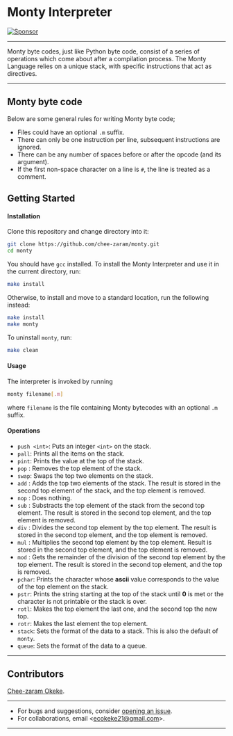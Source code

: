 # Monty Interpreter

[![Sponsor][sponsor-badge]][sponsor]

***
Monty byte codes, just like Python byte code, consist of a series of operations
which come about after a compilation process. The Monty Language relies on a
unique stack, with specific instructions that act as directives.
***
## Monty byte code
Below are some general rules for writing Monty byte code;
* Files could have an optional `.m` suffix.
* There can only be one instruction per line, subsequent instructions are ignored.
* There can be any number of spaces before or after the opcode (and its argument).
* If the first non-space character on a line is `#`, the line is treated as a comment.

## Getting Started
#### Installation
Clone this repository and change directory into it:
```sh
git clone https://github.com/chee-zaram/monty.git
cd monty
```
You should have `gcc` installed. To install the Monty Interpreter and use it
in the current directory, run:
```sh
make install
```
Otherwise, to install and move to a standard location, run the following instead:
```sh
make install
make monty
```
To uninstall `monty`, run:
```sh
make clean
```
#### Usage
The interpreter is invoked by running
```sh
monty filename[.m]
```
where `filename` is the file containing Monty bytecodes with an optional `.m` suffix.
#### Operations
* `push <int>`: Puts an integer `<int>` on the stack.
* `pall`: Prints all the items on the stack.
* `pint`: Prints the value at the top of the stack.
* `pop` : Removes the top element of the stack.
* `swap`: Swaps the top two elements on the stack.
* `add` : Adds the top two elements of the stack. The result is stored in the
second top element of the stack, and the top element is removed.
* `nop` : Does nothing.
* `sub` : Substracts the top element of the stack from the second top element.
The result is stored in the second top element, and the top element is removed.
* `div` : Divides the second top element by the top element. The result is stored
in the second top element, and the top element is removed.
* `mul` : Multiplies the second top element by the top element. Result is stored
in the second top element, and the top element is removed.
* `mod` : Gets the remainder of the division of the second top element by the top
element. The result is stored in the second top element, and the top is removed.
* `pchar`: Prints the character whose **ascii** value corresponds to the value
of the top element on the stack.
* `pstr`: Prints the string starting at the top of the stack until **0** is met
or the character is not printable or the stack is over.
* `rotl`: Makes the top element the last one, and the second top the new top.
* `rotr`: Makes the last element the top element.
* `stack`: Sets the format of the data to a stack. This is also the default of `monty`.
* `queue`: Sets the format of the data to a queue.
***
## Contributors
[Chee-zaram Okeke](https://github.com/chee-zaram).
***
* For bugs and suggestions, consider
[opening an issue](https://github.com/chee-zaram/monty/issues).
* For collaborations, email \<ecokeke21@gmail.com\>.
***

[sponsor-badge]: https://img.shields.io/badge/♥-Sponsor-fc0fb5.svg
[sponsor]: https://github.com/sponsors/jsynowiec
